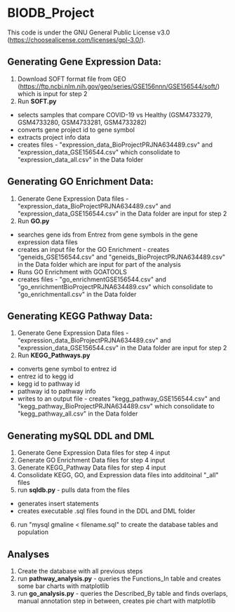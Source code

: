 # BIODB_Project
This code is under the GNU General Public License v3.0 (https://choosealicense.com/licenses/gpl-3.0/).

## Generating Gene Expression Data:
1. Download SOFT format file from GEO (https://ftp.ncbi.nlm.nih.gov/geo/series/GSE156nnn/GSE156544/soft/) which is input for step 2
2. Run **SOFT.py** 
- selects samples that compare COVID-19 vs Healthy (GSM4733279, GSM4733280, GSM4733281, GSM4733282)
- converts gene project id to gene symbol
- extracts project info data
- creates files - "expression_data_BioProjectPRJNA634489.csv" and "expression_data_GSE156544.csv" which consolidate to "expression_data_all.csv" in the Data folder

## Generating GO Enrichment Data:
1. Generate Gene Expression Data files - "expression_data_BioProjectPRJNA634489.csv" and "expression_data_GSE156544.csv" in the Data folder are input for step 2
2. Run **GO.py** 
- searches gene ids from Entrez from gene symbols in the gene expression data files
- creates an input file for the GO Enrichment - creates "geneids_GSE156544.csv" and "geneids_BioProjectPRJNA634489.csv" in the Data folder which are input for part of the analysis
- Runs GO Enrichment with GOATOOLS
- creates files - "go_enrichmentGSE156544.csv" and "go_enrichmentBioProjectPRJNA634489.csv" which consolidate to "go_enrichmentall.csv" in the Data folder

## Generating KEGG Pathway Data:
1. Generate Gene Expression Data files - "expression_data_BioProjectPRJNA634489.csv" and "expression_data_GSE156544.csv" in the Data folder are input for step 2
2. Run **KEGG_Pathways.py** 
- converts gene symbol to entrez id
- entrez id to kegg id
- kegg id to pathway id
- pathway id to pathway info
- writes to an output file - creates "kegg_pathway_GSE156544.csv" and "kegg_pathway_BioProjectPRJNA634489.csv" which consolidate to "kegg_pathway_all.csv" in the Data folder

## Generating mySQL DDL and DML
1. Generate Gene Expression Data files for step 4 input
2. Generate GO Enrichment Data files for step 4 input
3. Generate KEGG_Pathway Data files for step 4 input
4. Consolidate KEGG, GO, and Expression data files into additoinal "_all" files
5. run **sqldb.py** - pulls data from the files
- generates insert statements
- creates executable .sql files found in the DDL and DML folder
6. run "mysql gmaline < filename.sql" to create the database tables and population

## Analyses
1. Create the database with all previous steps
2. run **pathway_analysis.py** - queries the Functions_In table and creates some bar charts with matplotlib
3. run **go_analysis.py** - queries the Described_By table and finds overlaps, manual annotation step in between, creates pie chart with matplotlib
